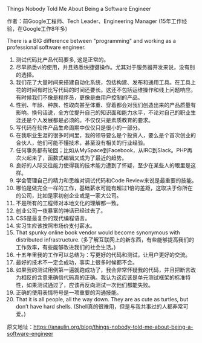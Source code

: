 Things Nobody Told Me About Being a Software Engineer

作者：前Google工程师、Tech Leader、Engineering Manager (15年工作经验，在Google工作8年多)

There is a BIG difference between "programming" and working as a professional software engineer.

1. 测试代码比产品代码要多, 这是正常的。
2. 尽早熟悉vi的使用，并且熟悉快捷键操作。尤其对于服务器开发来说，没有别的选择。
3. 我们花了大量时间来搭建自动化系统，包括构建、发布和通用工具。在工具上花的时间有时比写代码的时间还要长。这还不包括运维操作和线上问题响应。有时候我们不像是程序员，更像是由用户控制的产品。
4. 性别、年龄、种族、性取向甚至体重、穿着都会对我们创造出来的产品质量有影响。换句话说，全方位提升自己的知识面和能力水平，不论对自己的职业生涯还是个人发展都是必须的。不仅仅只是素质教育的要求。
5. 写代码在软件产品生命周期中仅仅只是很小的一部分。
6. 在我职业生涯的很多时间里，我的领导要么是个投资人，要么是个首次创业的合伙人，他们可能不懂技术，甚至没有相关的行业经验。
7. 任何事务都有轮回；比如从MySpace到Facebook，从IRC到Slack。PHP再次火起来了，函数式编辑又成为了最近的趋势。
8. 良好的人际交往能力使得我的技术能力遭到了怀疑，至少在某些人的眼里是这样。
9. 学会管理自己的精力和思维对调试代码和Code Review来说是最重要的技能。
10. 哪怕是做完全一样的工作，基础薪水可能有超过1倍的差距，这取决于你所在的公司，比如是家初创企业或是一家大公司。
11. 不是所有的工程师对本地文化的理解都一致。
12. 创业公司一夜暴富的神话已经过去了。
13. CSS是最复杂的现代编程语言。
14. 实习生应该按照市场价支付薪水。
15. That spunky online book vendor would become synonymous with distributed infrastructure. (多了解互联网上的新东西，有些能够提高我们的工作效率，有些能够改进我们的社会生活。)
16. 十五年里我的工作可以总结为：写更好的代码和测试，让用户更好的交流。
17. 最好的技术不一定会成功，事实上很多时候都不会。
18. 如果我的测试用例第一遍就跑成功了，我会非常怀疑我的代码，并且把断言改为相反的含意来确信代码真的正确。我认为这应该是单元测试框架的标准特性，如果测试通过了，应该再反向测试一次他们都能失败。
19. 正确的使用表情符号是一项重要的沟通技能。
20. That it is all people, all the way down. They are as cute as turtles, but don’t have hard shells. (Shell真的很难用，但是与我共事过的人都非常可爱。)


原文地址：https://anaulin.org/blog/things-nobody-told-me-about-being-a-software-engineer